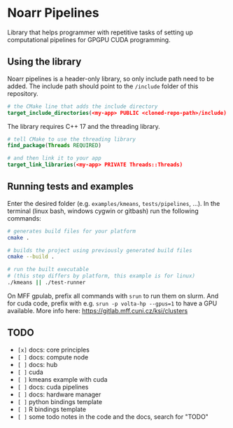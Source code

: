 # Noarr Pipelines

Library that helps programmer with repetitive tasks of setting up computational pipelines for GPGPU CUDA programming.


## Using the library

Noarr pipelines is a header-only library, so only include path need to be added. The include path should point to the `/include` folder of this repository.

```cmake
# the CMake line that adds the include directory
target_include_directories(<my-app> PUBLIC <cloned-repo-path>/include)
```

The library requires C++ 17 and the threading library.

```cmake
# tell CMake to use the threading library
find_package(Threads REQUIRED)

# and then link it to your app
target_link_libraries(<my-app> PRIVATE Threads::Threads)
```


## Running tests and examples

Enter the desired folder (e.g. `examples/kmeans`, `tests/pipelines`, ...). In the terminal (linux bash, windows cygwin or gitbash) run the following commands:

```sh
# generates build files for your platform
cmake .

# builds the project using previously generated build files
cmake --build .

# run the built executable
# (this step differs by platform, this example is for linux)
./kmeans || ./test-runner
```

On MFF gpulab, prefix all commands with `srun` to run them on slurm. And for
cuda code, prefix with e.g. `srun -p volta-hp --gpus=1` to have a GPU available.
More info here: https://gitlab.mff.cuni.cz/ksi/clusters


## TODO

- `[x]` docs: core principles
- `[ ]` docs: compute node
- `[ ]` docs: hub
- `[ ]` cuda
- `[ ]` kmeans example with cuda
- `[ ]` docs: cuda pipelines
- `[ ]` docs: hardware manager
- `[ ]` python bindings template
- `[ ]` R bindings template
- `[ ]` some todo notes in the code and the docs, search for "TODO"
